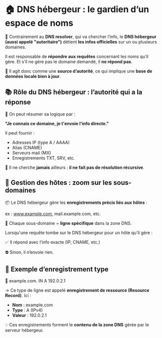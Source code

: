 # **🏠 DNS hébergeur : le gardien d’un espace de noms**

🔐 Contrairement au **DNS resolver**, qui va chercher l’info, le **DNS hébergeur (aussi appelé "autoritaire")** détient **les infos officielles** sur un ou plusieurs domaines.

Il est responsable de **répondre aux requêtes** concernant les noms qu’il gère. Et s’il ne gère pas le domaine demandé, il **ne répond pas**.

📌 Il agit donc comme une **source d’autorité**, ce qui implique une **base de données locale bien à jour**.



## **📚 Rôle du DNS hébergeur : l’autorité qui a la réponse**

🧠 On peut résumer sa logique par :

**"Je connais ce domaine, je t'envoie l’info directe."**

Il peut fournir :

- Adresses IP (type A / AAAA)
- Alias (CNAME)
- Serveurs mail (MX)
- Enregistrements TXT, SRV, etc.

🔄 Il ne cherche **jamais** ailleurs : **il ne fait pas de résolution récursive**.



## **🧩 Gestion des hôtes : zoom sur les sous-domaines**

📦 Le DNS hébergeur gère les **enregistrements précis liés aux hôtes** :

ex : www.example.com, mail.example.com, etc.

📌 Chaque sous-domaine = **ligne spécifique** dans la zone DNS.

Lorsqu'une requête tombe sur le DNS hébergeur pour un hôte qu’il gère :

✅ Il répond avec l’info exacte (IP, CNAME, etc.)

⛔ Sinon, il n’envoie rien.



## **🔎 Exemple d’enregistrement type**

📍 example.com. IN A 192.0.2.1

→ Ce type de ligne est appelé **enregistrement de ressource (Resource Record)**. Ici :

- **Nom** : example.com
- **Type** : A (IPv4)
- **Valeur** : 192.0.2.1

💡 Ces enregistrements forment le **contenu de la zone DNS** gérée par le serveur hébergeur.

